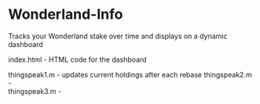 # Wonderland-Info

Tracks your Wonderland stake over time and displays on a dynamic dashboard

index.html  -  HTML code for the dashboard

thingspeak1.m  -  updates current holdings after each rebase
thingspeak2.m  -  
thingspeak3.m  -  
